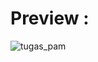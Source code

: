 <h1>Preview :</h1>

![tugas_pam](https://github.com/user-attachments/assets/4f8e3a47-27b0-4dd0-b3ea-145d9c6d1136)

